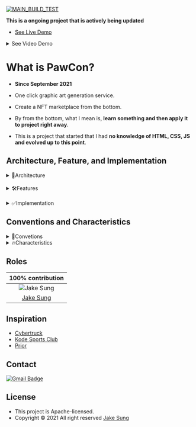 [![MAIN_BUILD_TEST](https://github.com/developerasun/pawcon/actions/workflows/MAIN_BUILD_TEST.yml/badge.svg?branch=main&event=workflow_run)](https://github.com/developerasun/pawcon/actions/workflows/MAIN_BUILD_TEST.yml)

**This is a ongoing project that is actively being updated**
- [See Live Demo](https://bit.ly/hello_visitor)

<details>
  <summary>See Video Demo</summary>

  https://user-images.githubusercontent.com/83855174/147561670-0625a139-82e7-48e6-bb8b-d868ad2cb395.mp4
  
</details>

# What is PawCon?
- **Since September 2021**
- One click graphic art generation service. 
- Create a NFT marketplace from the bottom. 

- By from the bottom, what I mean is, **learn something and then apply it to project right away**.
- This is a project that started that I had **no knowledge of HTML, CSS, JS and evolved up to this point**. 

## Architecture, Feature, and Implementation

<details>
<summary>📐Architecture</summary>

|Type|Before|After|
|:-----:|:----:|:---:|
|Front End|HTML, CSS, JS|HTML, CSS, React/TS|
|Backend|X              |Express/JS => Express/TS or Koa/TS|
|Database|X             |MongoDB or PostgreDB|
|Test|X                 |Mocha, Jest|
|Deployment|Netlify     |Netlify functions|
|CI, CD|X               |Github Actions|
</details>

<br/>

<details>
<summary>🛠Features</summary>

|Main                 |Plan          |Sub                                          |
|:-------------------:|:------------:|:-------------------------------------------:|
|Drawing              |free          |Login/sign up, Shopping cart, Payment, Search|
|Pixelation effect    |free          |Filter effects like Photoshop                | 
|Artwork generation   |paid          |(will be added)                              | 
</details>

<br/>

<details>
<summary>✅Implementation</summary>

- O : fully applied
- △ : partially applied yet
- X : not adopted yet
  
|Unit                                    |Developed|Applied|Learned|
|:--------------------------------------:|:-------:|:-----:|:-----:|
|Responsive web design                   |O        |O      |O      |
|Ajax: Fetch                             |O        |△      |O      |
|Web bundling : Parcel/Webpack           |O        |△      |△      |
|Login(JWT)                              |△        |△      |△      |
|Google Oauth                            |△        |△      |△      |
|Real time chat                          |△        |△      |O      |
|Smart contract                          |X        |X      |X      |
</details>

## Conventions and Characteristics
<details>
<summary>📝Convetions</summary>

- content here 
- content here 
- content here 
- content here 
</details>

<details>
<summary>🔥Characteristics</summary>

- content here 
- content here 
- content here 
- content here 
</details>

## Roles 
|100% contribution|
|:-------:|
|<img src="https://github.com/developerasun.png?size=200" alt="Jake Sung"/>|
|<a href="https://github.com/developerasun">Jake Sung</a>|

## Inspiration
- [Cybertruck](https://bruno-simon.com/#cybertruck)
- [Kode Sports Club](https://www.kodeclubs.com/)
- [Prior](https://prior.co.jp/discover/en)

## Contact
[![Gmail Badge](https://img.shields.io/badge/Gmail-d14836?style=flat-square&logo=Gmail&logoColor=white&link=mailto:designerasun@gmail.com)](mailto:designerasun@gmail.com)

## License 
- This project is Apache-licensed.
- Copyright © 2021 All right reserved [Jake Sung](https://github.com/developerasun) 


